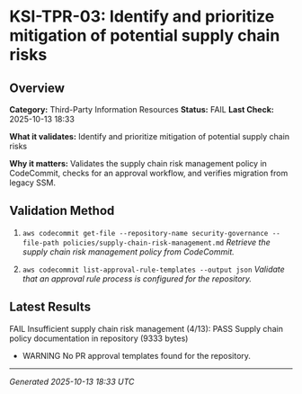 # KSI-TPR-03: Identify and prioritize mitigation of potential supply chain risks

## Overview

**Category:** Third-Party Information Resources
**Status:** FAIL
**Last Check:** 2025-10-13 18:33

**What it validates:** Identify and prioritize mitigation of potential supply chain risks

**Why it matters:** Validates the supply chain risk management policy in CodeCommit, checks for an approval workflow, and verifies migration from legacy SSM.

## Validation Method

1. `aws codecommit get-file --repository-name security-governance --file-path policies/supply-chain-risk-management.md`
   *Retrieve the supply chain risk management policy from CodeCommit.*

2. `aws codecommit list-approval-rule-templates --output json`
   *Validate that an approval rule process is configured for the repository.*

## Latest Results

FAIL Insufficient supply chain risk management (4/13): PASS Supply chain policy documentation in repository (9333 bytes)
- WARNING No PR approval templates found for the repository.

---
*Generated 2025-10-13 18:33 UTC*